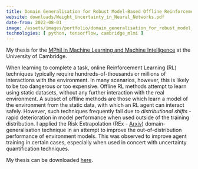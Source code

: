 ```yaml
---
title: Domain Generalisation for Robust Model-Based Offline Reinforcement Learning
website: downloads/Weight_Uncertainty_in_Neural_Networks.pdf
date-from: 2022-08-01
image: /assets/images/portfolio/domain_generalisation_for_robust_model_based_offline_rl.png
technologies: [ python, tensorflow, cambridge_mlmi ]
---
```


My thesis for the [MPhil in Machine Learning and Machine Intelligence](https://www.mlmi.eng.cam.ac.uk/) at the University of Cambridge.

When learning to complete a task, online Reinforcement Learning (RL) techniques typically require hundreds-of-thousands or millions of interactions with the environment. In many scenarios, however, this is likely to be too dangerous or too expensive. Offline RL methods attempt to learn using static datasets, without any further interaction with the real environment. A subset of offline methods are those which learn a model of the environment from the static data, with which an RL agent can interact safely. However, such techniques frequently fail due to _distributional shifts_ - rapid deterioration in model performance when used outside of the training distribution. I applied the Risk Extrapolation (REx - [Arxiv](https://arxiv.org/abs/2003.00688)) domain-generalisation technique in an attempt to improve the out-of-distribution performance of environment models. This was observed to improve agent training in certain cases, especially when used in concert with uncertainty quantification techniques.

My thesis can be downloaded [here](downloads/Domain_Generalisation_for_Robust_Model_Based_Offline_RL.pdf).
